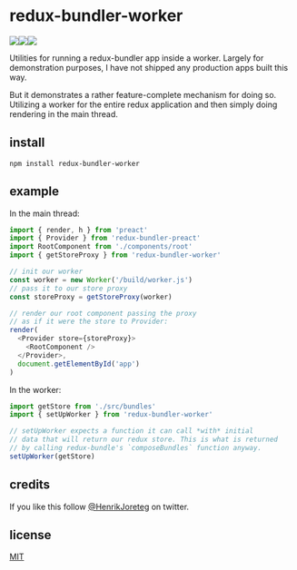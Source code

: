 # redux-bundler-worker

![](https://img.shields.io/npm/dm/redux-bundler-worker.svg)![](https://img.shields.io/npm/v/redux-bundler-worker.svg)![](https://img.shields.io/npm/l/redux-bundler-worker.svg)

Utilities for running a redux-bundler app inside a worker. Largely for demonstration purposes, I have not shipped any production apps built this way.

But it demonstrates a rather feature-complete mechanism for doing so. Utilizing a worker for the entire redux application and then simply doing rendering in the main thread.

## install

```
npm install redux-bundler-worker
```

## example

In the main thread:

```js
import { render, h } from 'preact'
import { Provider } from 'redux-bundler-preact'
import RootComponent from './components/root'
import { getStoreProxy } from 'redux-bundler-worker'

// init our worker
const worker = new Worker('/build/worker.js')
// pass it to our store proxy
const storeProxy = getStoreProxy(worker)

// render our root component passing the proxy
// as if it were the store to Provider:
render(
  <Provider store={storeProxy}>
    <RootComponent />
  </Provider>,
  document.getElementById('app')
)
```

In the worker:

```js
import getStore from './src/bundles'
import { setUpWorker } from 'redux-bundler-worker'

// setUpWorker expects a function it can call *with* initial
// data that will return our redux store. This is what is returned
// by calling redux-bundle's `composeBundles` function anyway.
setUpWorker(getStore)
```

## credits

If you like this follow [@HenrikJoreteg](http://twitter.com/henrikjoreteg) on twitter.

## license

[MIT](http://mit.joreteg.com/)
